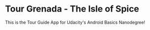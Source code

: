 # Tour Grenada - The Isle of Spice
This is the Tour Guide App for Udacity's Android Basics Nanodegree!
